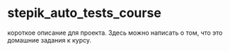 # stepik_auto_tests_course
короткое описание для проекта. Здесь можно написать о том, что это домашние задания к курсу.
